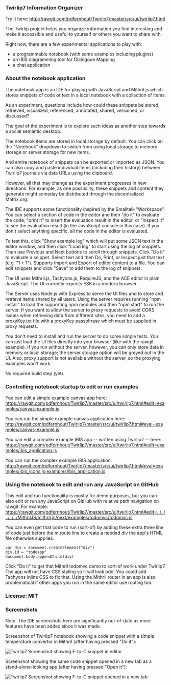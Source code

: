 ### Twirlip7 Information Organizer

Try it here: http://rawgit.com/pdfernhout/Twirlip7/master/src/ui/twirlip7.html

The Twirlip project helps you organize information you find interesting and make it accessible and useful to yourself or others you want to share with.

Right now, there are a few experimental applications to play with:

* a programmable notebook (with some examples including plugins)
* an IBIS diagramming tool for Dialogoue Mapping
* a chat application

### About the notebook application

The notebook app is an IDE for playing with JavaScript and Mithril.js which stores snippets of code or text in a local notebook with a collection of items.

As an experiment, questions include how could these snippets be stored, retrieved, visualized, referenced, annotated, shared, versioned, or discussed?

The goal of the experiment is to explore such ideas as another step towards a social semantic desktop.

The notebook items are stored in local storage by default.
You can click on the "Notebook" dropdown to switch from using local storage to memory storage or server storage for new items.

And entire notebook of snippets can be exported or imported as JSON.
You can also copy and paste individual items (including their history) between Twirlip7 journals via data URLs using the clipboard.

However, all that may change as the experiment progresses in new directions.
For example, as one possibility, these snippets and content they generate might someday be distributed through the decentralized Matrix.org.

The IDE supports some functionality inspired by the Smalltalk "Workspace". You can select a section of code in the editor and then "do it" to evaluate the code, "print it" to insert the evaluation result in the editor, or "inspect it" to see the evaluation result (in the JavaScript console in this case). If you don't select anything specific, all the code in the editor is evaluated.

To test this, click "Show example log" which will put some JSON text in the editor window, and then click "Load log" to start using the log of snippets. Then use Previous and Next buttons to scroll through snippets. Click "Do it" to evaluate a snippet. Select text and then Do, Print, or Inspect just that text (e.g. "1 + 1"). Supports Import and Export of editor content to a file. You can edit snippets and click "Save" to add them to the log of snippets.

The UI uses Mithril.js, Tachyons.js, RequireJS, and the ACE editor in plain JavaScript. The UI currently expects ES6 in a modern browser.

The Server uses Node.js with Express to serve the UI files and to store and retrieve items shared by all users.
Using the server requires running "npm install" to load the supporting npm modules and then "npm start" to run the server. 
If you want to allow the server to proxy requests to avoid CORS issues when retrieving data from different sites,
you need to add a proxyKey.txt file with a proxyKey passphrase which must be supplied in proxy requests.

You don't need to install and run the server to do some simple tests.
You can just load the UI files directly into your browser (like with the rawgit example).
If you run without the server, however, you can only store data in memory or local storage;
the server storage option will be greyed out in the UI.
Also, proxy support is not available without the server, so the proxying examples won't work.

No required build step (yet).

### Controlling notebook startup to edit or run examples

You can edit a simple example canvas app here: https://rawgit.com/pdfernhout/Twirlip7/master/src/ui/twirlip7.html#edit=examples/canvas-example.js

You can run the simple example canvas application here: http://rawgit.com/pdfernhout/Twirlip7/master/src/ui/twirlip7.html#eval=examples/canvas-example.js

You can edit a complex example IBIS app -- written using Twirlip7 -- here: https://rawgit.com/pdfernhout/Twirlip7/master/src/ui/twirlip7.html#edit=examples/ibis_application.js

You can run the complex example IBIS application: http://rawgit.com/pdfernhout/Twirlip7/master/src/ui/twirlip7.html#eval=examples/ibis_icons.js;examples/ibis_application.js

### Using the notebook to edit and run any JavaScript on GitHub

This edit and run functionality is mostly for demo purposes, but you can also edit or run any JavaScript on GitHub with relative path navigation on rawgit.
For example: https://rawgit.com/pdfernhout/Twirlip7/master/src/ui/twirlip7.html#edit=../../../../../MithrilJS/mithril.js/next/examples/todomvc/todomvc.js

You can even get that code to run (sort-of) by adding these extra three line of code just before the m.route line to create a needed div the app's HTML file otherwise supplies.
```
var div = document.createElement("div")  
div.id = "todoapp"  
document.body.appendChild(div)  
```

Click "Do it" to get that Mithril todomvc demo to sort-of work under Twirlip7.
The app will not have CSS styling so it will look odd. You could add Tachyons inline CSS to fix that.
Using the Mithril router in an app is also problematical if other apps you run in the same editor use routing too.

### License: MIT

### Screenshots

Note: The IDE screenshots here are significantly out-of-date as more features have been added since it was made.

Screenshot of Twirlip7 notebook showing a code snippet with a simple temperature convertor in Mithril (after having pressed "Do it"):

![Twirlip7 Screenshot showing F-to-C snippet in editor](screenshots/Twirlip7_Screenshot_showing_F-to-C_snippet_2017-05-19.png?raw=true "Twirlip7 Screenshot showing F-to-C snippet in editor after pressing Do it")

Screenshot showing the same code snippet opened in a new tab as a stand-alone-looking app (after having pressed "Open it"):

![Twirlip7 Screenshot showing F-to-C snippet opened in a new tab](screenshots/Twirlip7_Screenshot_showing_F-to-C_opened_2017-05-19.png?raw=true "Twirlip7 Screenshot showing F-to-C snippet opened as an app running in a new tab after pressing Open it")
